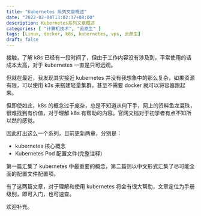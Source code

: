 ```yaml
---
title: "Kubernetes 系列文章概述"
date: "2022-02-04T13:02:37+08:00"
description: Kubernetes系列文章概述
categories: [ "计算机技术", "云原生" ]
tags: [Linux, docker, k8s, kubernetes, vps, 云原生]
draft: false
---
```


接触，了解 k8s 已经有一段时间了，但由于工作内容没有涉及到，平常使用的话成本太高，对于 kubernetes 一直是只可远观。

但就在最近，我发现其实接近 kubernetes 并没有我想象中的那么复杂，如果资源有限，可以使用 k3s 来搭建轻量集群，甚至不需要 docker 就可以将容器跑起来。

但即使如此，k8s 的概念过于庞杂，总是不知道从何下手，网上的资料鱼龙混珠，很难找到有价值，对于理解 k8s 有帮助的内容。官网文档对于初学者有点不知所以然的感觉。

因此打出这么一个系列，目前更新两章，分别是：

- kubernetes 核心概念
- Kubernetes Pod 配置文件(完整注释)

第一篇汇集了 kubernetes 中最重要的概念，第二篇则以中文形式汇集了尽可能全面的配置文件配置项。

有了这两篇文章，对于理解和使用 kubernetes 将会有很大帮助，文章定位为手册级别，即可入门，也可速查。

欢迎补充。

